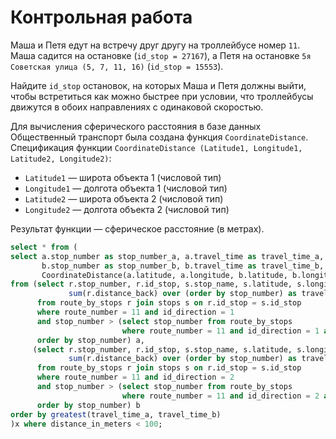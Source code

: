 # Контрольная работа

Маша и Петя едут на встречу друг другу на троллейбусе номер `11`. Маша садится на остановке (`id_stop = 27167`), а Петя на остановке `5я Советская улица (5, 7, 11, 16)` (`id_stop = 15553`).

Найдите `id_stop` остановок, на которых Маша и Петя должны выйти, чтобы встретиться как можно быстрее при условии, что троллейбусы движутся в обоих направлениях с одинаковой скоростью.

Для вычисления сферического расстояния в базе данных Общественный транспорт была создана функция `CoordinateDistance`. Спецификация функции `CoordinateDistance (Latitude1, Longitude1, Latitude2, Longitude2)`:
- `Latitude1` — широта объекта 1 (числовой тип)
- `Longitude1` — долгота объекта 1 (числовой тип)
- `Latitude2` — широта объекта 2 (числовой тип)
- `Longitude2` — долгота объекта 2 (числовой тип)

Результат функции — сферическое расстояние (в метрах). 

```sql
select * from (
select a.stop_number as stop_number_a, a.travel_time as travel_time_a, a.id_stop as id_stop_a, a.stop_name as stop_name_a,
       b.stop_number as stop_number_b, b.travel_time as travel_time_b, b.id_stop as id_stop_b, b.stop_name as stop_name_b,
       CoordinateDistance(a.latitude, a.longitude, b.latitude, b.longitude) as distance_in_meters
from (select r.stop_number, r.id_stop, s.stop_name, s.latitude, s.longitude,
             sum(r.distance_back) over (order by stop_number) as travel_time
      from route_by_stops r join stops s on r.id_stop = s.id_stop
      where route_number = 11 and id_direction = 1
      and stop_number > (select stop_number from route_by_stops 
                         where route_number = 11 and id_direction = 1 and id_stop = 27167) 
      order by stop_number) a,
     (select r.stop_number, r.id_stop, s.stop_name, s.latitude, s.longitude,
             sum(r.distance_back) over (order by stop_number) as travel_time
      from route_by_stops r join stops s on r.id_stop = s.id_stop 
      where route_number = 11 and id_direction = 2 
      and stop_number > (select stop_number from route_by_stops 
                         where route_number = 11 and id_direction = 2 and id_stop = 15553) 
      order by stop_number) b
order by greatest(travel_time_a, travel_time_b)
)x where distance_in_meters < 100;
```